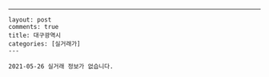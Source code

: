 ---
    layout: post
    comments: true
    title: 대구광역시
    categories: [실거래가]
    ---

    2021-05-26 실거래 정보가 없습니다.

    